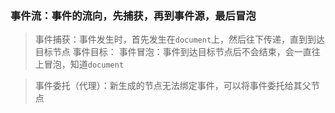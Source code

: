 ### 事件流：事件的流向，先捕获，再到事件源，最后冒泡
> 事件捕获：事件发生时，首先发生在`document`上，然后往下传递，直到到达目标节点
> 事件目标：
> 事件冒泡：事件到达目标节点后不会结束，会一直往上冒泡，知道`document`


> 事件委托（代理）：新生成的节点无法绑定事件，可以将事件委托给其父节点